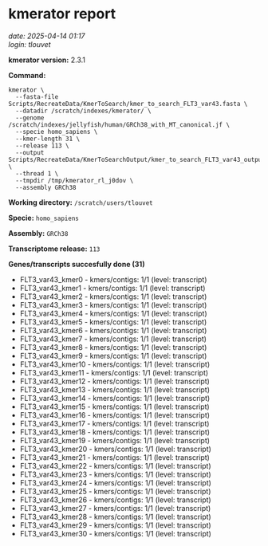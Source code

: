 # kmerator report
*date: 2025-04-14 01:17*  
*login: tlouvet*

**kmerator version:** 2.3.1

**Command:**

```
kmerator \
  --fasta-file Scripts/RecreateData/KmerToSearch/kmer_to_search_FLT3_var43.fasta \
  --datadir /scratch/indexes/kmerator/ \
  --genome /scratch/indexes/jellyfish/human/GRCh38_with_MT_canonical.jf \
  --specie homo_sapiens \
  --kmer-length 31 \
  --release 113 \
  --output Scripts/RecreateData/KmerToSearchOutput/kmer_to_search_FLT3_var43_output \
  --thread 1 \
  --tmpdir /tmp/kmerator_rl_j0dov \
  --assembly GRCh38
```

**Working directory:** `/scratch/users/tlouvet`

**Specie:** `homo_sapiens`

**Assembly:** `GRCh38`

**Transcriptome release:** `113`

**Genes/transcripts succesfully done (31)**

- FLT3_var43_kmer0 - kmers/contigs: 1/1 (level: transcript)
- FLT3_var43_kmer1 - kmers/contigs: 1/1 (level: transcript)
- FLT3_var43_kmer2 - kmers/contigs: 1/1 (level: transcript)
- FLT3_var43_kmer3 - kmers/contigs: 1/1 (level: transcript)
- FLT3_var43_kmer4 - kmers/contigs: 1/1 (level: transcript)
- FLT3_var43_kmer5 - kmers/contigs: 1/1 (level: transcript)
- FLT3_var43_kmer6 - kmers/contigs: 1/1 (level: transcript)
- FLT3_var43_kmer7 - kmers/contigs: 1/1 (level: transcript)
- FLT3_var43_kmer8 - kmers/contigs: 1/1 (level: transcript)
- FLT3_var43_kmer9 - kmers/contigs: 1/1 (level: transcript)
- FLT3_var43_kmer10 - kmers/contigs: 1/1 (level: transcript)
- FLT3_var43_kmer11 - kmers/contigs: 1/1 (level: transcript)
- FLT3_var43_kmer12 - kmers/contigs: 1/1 (level: transcript)
- FLT3_var43_kmer13 - kmers/contigs: 1/1 (level: transcript)
- FLT3_var43_kmer14 - kmers/contigs: 1/1 (level: transcript)
- FLT3_var43_kmer15 - kmers/contigs: 1/1 (level: transcript)
- FLT3_var43_kmer16 - kmers/contigs: 1/1 (level: transcript)
- FLT3_var43_kmer17 - kmers/contigs: 1/1 (level: transcript)
- FLT3_var43_kmer18 - kmers/contigs: 1/1 (level: transcript)
- FLT3_var43_kmer19 - kmers/contigs: 1/1 (level: transcript)
- FLT3_var43_kmer20 - kmers/contigs: 1/1 (level: transcript)
- FLT3_var43_kmer21 - kmers/contigs: 1/1 (level: transcript)
- FLT3_var43_kmer22 - kmers/contigs: 1/1 (level: transcript)
- FLT3_var43_kmer23 - kmers/contigs: 1/1 (level: transcript)
- FLT3_var43_kmer24 - kmers/contigs: 1/1 (level: transcript)
- FLT3_var43_kmer25 - kmers/contigs: 1/1 (level: transcript)
- FLT3_var43_kmer26 - kmers/contigs: 1/1 (level: transcript)
- FLT3_var43_kmer27 - kmers/contigs: 1/1 (level: transcript)
- FLT3_var43_kmer28 - kmers/contigs: 1/1 (level: transcript)
- FLT3_var43_kmer29 - kmers/contigs: 1/1 (level: transcript)
- FLT3_var43_kmer30 - kmers/contigs: 1/1 (level: transcript)
